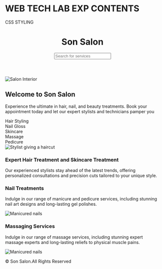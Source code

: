 # WEB TECH LAB EXP CONTENTS
CSS STYLING

<!DOCTYPE html>
<html lang="en">
<head>
    <meta charset="UTF-8">
    <meta name="viewport" content="width=device-width,initial-scale=1.0">
    <title>Son Salon-Book Your Appointment</title>
    <link rel="stylesheet" href="CCSS.css">
</head>
<body>
    <header>
        <div class="header-left">
            <h1>Son Salon</h1>
        </div>
        <div class="header-right">
            <input type="search" placeholder="Search for services">
        </div>
    </header>
    <main>
        <section class="banner">
            <img src="https://www.google.com/url?sa=i&url=https%3A%2F%2Fpngtree.com%2Ffree-backgrounds-photos%2Fhd-salon&psig=AOvVaw1DRRT32WGKZOG6xPKZpwsU&ust=1754113666071000&source=images&cd=vfe&opi=89978449&ved=0CBUQjRxqFwoTCIDqhu306I4DFQAAAAAdAAAAABAK" alt="Salon Interior">
        </section>
        <section class="welcome-section">
            <h2>Welcome to Son Salon</h2>
            <p>Experience the ultimate in hair, nail, and beauty treatments. Book your appointment today and let our expert stylists and technicians pamper you</p>
        </section>
        <section class="image-gallery">
            <div class="gallery-item">
                <div class="caption">Hair Styling</div>
            </div>
            <div class="gallery-item">
                <div class="caption">Nail Gloss</div>
            </div>
            <div class="gallery-item">
                <div class="caption">Skincare</div>
            </div>
            <div class="gallery-item">
                <div class="caption">Massage</div>
            </div>
            <div class="gallery-item">
                <div class="caption">Pedicure</div>
            </div>
        </section>
        <section class="content-section">
            <div class="content-image left-aligned">
                <img src="https://www.google.com/url?sa=i&url=https%3A%2F%2Fwww.pexels.com%2Fsearch%2Fsalon%2F&psig=AOvVaw1DRRT32WGKZOG6xPKZpwsU&ust=1754113666071000&source=images&cd=vfe&opi=89978449&ved=0CBUQjRxqFwoTCIDqhu306I4DFQAAAAAdAAAAABAW" alt="Stylist giving a haircut">
            </div>
            <div class="content-text right-aligned">
                <h3>Expert Hair Treatment and Skincare Treatment</h3>
                <p>
                    Our experienced stylists stay ahead of the latest trends, offering personalized consultations and precision cuts tailored to your unique style.
                </p>
            </div>
        </section>
        <section class="content-section">
            <div class="content-text left-aligned">
                <h3>Nail Treatments</h3>
                <p>
                    Indulge in our range of manicure and pedicure services, including stunning nail art designs and long-lasting gel polishes.  
                </p>
            </div>
            <div class="content-image right-aligned">
                <img src="https://www.google.com/url?sa=i&url=https%3A%2F%2Fwww.istockphoto.com%2Fphotos%2Fmen-pedicure&psig=AOvVaw0C4evY-BYVdJ2TbwzZienh&ust=1754114422163000&source=images&cd=vfe&opi=89978449&ved=0CBUQjRxqFwoTCNj18dP36I4DFQAAAAAdAAAAABAE" alt="Manicured nails">
            </div>
        </section>
        <section class="content-section">
            <div class="content-text left-aligned">
                <h3>Massaging Services</h3>
                <p>
                    Indulge in our range of massage services, including stunning expert massage experts and long-lasting reliefs to physical muscle pains.  
                </p>
            </div>
            <div class="content-image right-aligned">
                <img src="https://www.google.com/url?sa=i&url=https%3A%2F%2Fwww.istockphoto.com%2Fphotos%2Fmen-pedicure&psig=AOvVaw0C4evY-BYVdJ2TbwzZienh&ust=1754114422163000&source=images&cd=vfe&opi=89978449&ved=0CBUQjRxqFwoTCNj18dP36I4DFQAAAAAdAAAAABAE" alt="Manicured nails">
            </div>
    </main>
    <footer>
        <p>&copy; Son Salon.All Rights Reserved</p>
    </footer>
</body>
</html>
